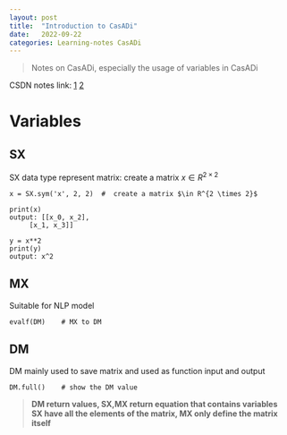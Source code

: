 ```yaml
---
layout: post
title:  "Introduction to CasADi"
date:   2022-09-22 
categories: Learning-notes CasADi
---
```



> Notes on CasADi, especially the usage of variables in CasADi

CSDN notes link: [1][1] [2][2]

# Variables
## SX 
SX data type represent matrix: create a matrix $x \in R^{2 \times 2}$
```
x = SX.sym('x', 2, 2)  #  create a matrix $\in R^{2 \times 2}$

print(x)
output: [[x_0, x_2],
	 [x_1, x_3]]

y = x**2
print(y)
output: x^2
```

## MX
Suitable for NLP model
```
evalf(DM)    # MX to DM
```
## DM
DM mainly used to save matrix and used as function input and output
```
DM.full()    # show the DM value
```
> **DM return values, SX,MX return equation that contains variables** \
> **SX have all the elements of the matrix, MX only define the matrix itself**


[1]: https://blog.csdn.net/qq_16775293/article/details/117422579?ops_request_misc=&request_id=ae5cbd820ce4495d96d15f99738b7544&biz_id=&utm_medium=distribute.pc_search_result.none-task-blog-2~all~koosearch~default-2-117422579-null-null.142^v90^insert_down28v1,239^v3^control&utm_term=casadi&spm=1018.2226.3001.4187
[2]: https://blog.csdn.net/weixin_43879302/article/details/107370402?ops_request_misc=&request_id=&biz_id=102&utm_term=casadi&utm_medium=distribute.pc_search_result.none-task-blog-2~all~sobaiduweb~default-0-107370402.nonecase&spm=1018.2226.3001.4187
